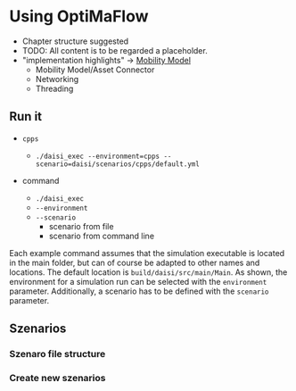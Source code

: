 # Using OptiMaFlow

- Chapter structure suggested
- TODO: All content is to be regarded a placeholder.
- "implementation highlights" -> [Mobility Model](./mobility_model.md)
    - Mobility Model/Asset Connector
    - Networking
    - Threading

## Run it

- `cpps`
    - `./daisi_exec --environment=cpps --scenario=daisi/scenarios/cpps/default.yml`

- command
    - `./daisi_exec`
    - `--environment`
    - `--scenario`
        - scenario from file
        - scenario from command line

Each example command assumes that the simulation executable is located in the main folder, but can of course be adapted to other names and locations.
The default location is `build/daisi/src/main/Main`.
As shown, the environment for a simulation run can be selected with the `environment` parameter.
Additionally, a scenario has to be defined with the `scenario` parameter.

## Szenarios

### Szenaro file structure

### Create new szenarios
